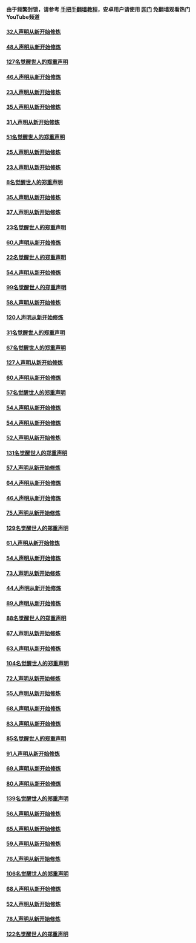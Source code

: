 #### 由于频繁封锁，请参考 [手把手翻墙教程](https://github.com/gfw-breaker/guides/wiki/)，安卓用户请使用 [网门](https://github.com/gfw-breaker/nogfw/blob/master/dl.md?t=02242200) 免翻墙观看热门YouTube频道 

#### [32人声明从新开始修炼](../pages/91/421225.md?t=02242200) 

#### [48人声明从新开始修炼](../pages/91/421202.md?t=02242200) 

#### [127名觉醒世人的郑重声明](../pages/91/421224.md?t=02242200) 

#### [46人声明从新开始修炼](../pages/91/421203.md?t=02242200) 

#### [23人声明从新开始修炼](../pages/91/421138.md?t=02242200) 

#### [35人声明从新开始修炼](../pages/91/421122.md?t=02242200) 

#### [31人声明从新开始修炼](../pages/91/421081.md?t=02242200) 

#### [51名觉醒世人的郑重声明](../pages/91/421080.md?t=02242200) 

#### [25人声明从新开始修炼](../pages/91/421020.md?t=02242200) 

#### [23人声明从新开始修炼](../pages/91/420884.md?t=02242200) 

#### [8名觉醒世人的郑重声明](../pages/91/420883.md?t=02242200) 

#### [35人声明从新开始修炼](../pages/91/420809.md?t=02242200) 

#### [37人声明从新开始修炼](../pages/91/420766.md?t=02242200) 

#### [23名觉醒世人的郑重声明](../pages/91/420765.md?t=02242200) 

#### [60人声明从新开始修炼](../pages/91/420727.md?t=02242200) 

#### [22名觉醒世人的郑重声明](../pages/91/420726.md?t=02242200) 

#### [54人声明从新开始修炼](../pages/91/420529.md?t=02242200) 

#### [99名觉醒世人的郑重声明](../pages/91/420528.md?t=02242200) 

#### [58人声明从新开始修炼](../pages/91/420198.md?t=02242200) 

#### [120人声明从新开始修炼](../pages/91/420141.md?t=02242200) 

#### [31名觉醒世人的郑重声明](../pages/91/420197.md?t=02242200) 

#### [67名觉醒世人的郑重声明](../pages/91/420140.md?t=02242200) 

#### [127人声明从新开始修炼](../pages/91/420082.md?t=02242200) 

#### [60人声明从新开始修炼](../pages/91/420081.md?t=02242200) 

#### [57名觉醒世人的郑重声明](../pages/91/420080.md?t=02242200) 

#### [54人声明从新开始修炼](../pages/91/419533.md?t=02242200) 

#### [54人声明从新开始修炼](../pages/91/419532.md?t=02242200) 

#### [52人声明从新开始修炼](../pages/91/419531.md?t=02242200) 

#### [131名觉醒世人的郑重声明](../pages/91/419530.md?t=02242200) 

#### [57人声明从新开始修炼](../pages/91/419430.md?t=02242200) 

#### [64人声明从新开始修炼](../pages/91/419429.md?t=02242200) 

#### [46人声明从新开始修炼](../pages/91/419428.md?t=02242200) 

#### [75人声明从新开始修炼](../pages/91/419427.md?t=02242200) 

#### [129名觉醒世人的郑重声明](../pages/91/419426.md?t=02242200) 

#### [61人声明从新开始修炼](../pages/91/419198.md?t=02242200) 

#### [54人声明从新开始修炼](../pages/91/419197.md?t=02242200) 

#### [73人声明从新开始修炼](../pages/91/419196.md?t=02242200) 

#### [44人声明从新开始修炼](../pages/91/419075.md?t=02242200) 

#### [89人声明从新开始修炼](../pages/91/419074.md?t=02242200) 

#### [88名觉醒世人的郑重声明](../pages/91/419195.md?t=02242200) 

#### [67人声明从新开始修炼](../pages/91/419073.md?t=02242200) 

#### [63人声明从新开始修炼](../pages/91/419072.md?t=02242200) 

#### [104名觉醒世人的郑重声明](../pages/91/419071.md?t=02242200) 

#### [72人声明从新开始修炼](../pages/91/418902.md?t=02242200) 

#### [55人声明从新开始修炼](../pages/91/418901.md?t=02242200) 

#### [68人声明从新开始修炼](../pages/91/418900.md?t=02242200) 

#### [83人声明从新开始修炼](../pages/91/418757.md?t=02242200) 

#### [85名觉醒世人的郑重声明](../pages/91/418899.md?t=02242200) 

#### [91人声明从新开始修炼](../pages/91/418756.md?t=02242200) 

#### [69人声明从新开始修炼](../pages/91/418755.md?t=02242200) 

#### [80人声明从新开始修炼](../pages/91/418754.md?t=02242200) 

#### [139名觉醒世人的郑重声明](../pages/91/418753.md?t=02242200) 

#### [56人声明从新开始修炼](../pages/91/418594.md?t=02242200) 

#### [65人声明从新开始修炼](../pages/91/418593.md?t=02242200) 

#### [59人声明从新开始修炼](../pages/91/418592.md?t=02242200) 

#### [76人声明从新开始修炼](../pages/91/418431.md?t=02242200) 

#### [106名觉醒世人的郑重声明](../pages/91/418591.md?t=02242200) 

#### [68人声明从新开始修炼](../pages/91/418430.md?t=02242200) 

#### [52人声明从新开始修炼](../pages/91/418429.md?t=02242200) 

#### [78人声明从新开始修炼](../pages/91/418428.md?t=02242200) 

#### [122名觉醒世人的郑重声明](../pages/91/418427.md?t=02242200) 

